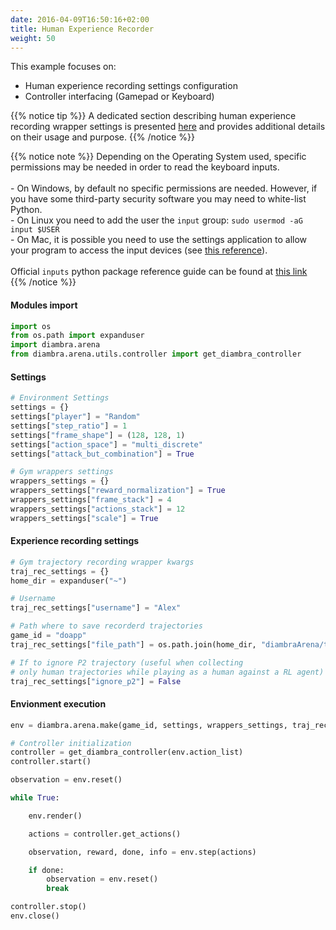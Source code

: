 ```yaml
---
date: 2016-04-09T16:50:16+02:00
title: Human Experience Recorder
weight: 50
---
```


This example focuses on:

- Human experience recording settings configuration
- Controller interfacing (Gamepad or Keyboard)

{{% notice tip %}}
A dedicated section describing human experience recording wrapper settings is presented <a href="/imitationlearning/#experience-recording-wrapper">here</a> and provides additional details on their usage and purpose.
{{% /notice %}}

{{% notice note %}}
Depending on the Operating System used, specific permissions may be needed in order to read the keyboard inputs.<br><br> - On Windows, by default no specific permissions are needed. However, if you have some third-party security software you may need to white-list Python.<br> - On Linux you need to add the user the `input` group: `sudo usermod -aG input $USER`<br> - On Mac, it is possible you need to use the settings application to allow your program to access the input devices (see <a href="https://inputs.readthedocs.io/en/latest/user/install.html#mac-permissions" target="_blank">this reference</a>).<br><br>Official `inputs` python package reference guide can be found at <a href="https://inputs.readthedocs.io/en/latest/user/install.html#windows-permissions" target="_blank">this link</a>
{{% /notice %}}

#### Modules import

```python
import os
from os.path import expanduser
import diambra.arena
from diambra.arena.utils.controller import get_diambra_controller
```

#### Settings

```python
# Environment Settings
settings = {}
settings["player"] = "Random"
settings["step_ratio"] = 1
settings["frame_shape"] = (128, 128, 1)
settings["action_space"] = "multi_discrete"
settings["attack_but_combination"] = True

# Gym wrappers settings
wrappers_settings = {}
wrappers_settings["reward_normalization"] = True
wrappers_settings["frame_stack"] = 4
wrappers_settings["actions_stack"] = 12
wrappers_settings["scale"] = True
```

#### Experience recording settings

```python
# Gym trajectory recording wrapper kwargs
traj_rec_settings = {}
home_dir = expanduser("~")

# Username
traj_rec_settings["username"] = "Alex"

# Path where to save recorderd trajectories
game_id = "doapp"
traj_rec_settings["file_path"] = os.path.join(home_dir, "diambraArena/trajRecordings", game_id)

# If to ignore P2 trajectory (useful when collecting
# only human trajectories while playing as a human against a RL agent)
traj_rec_settings["ignore_p2"] = False
```

#### Envionment execution

```python
env = diambra.arena.make(game_id, settings, wrappers_settings, traj_rec_settings)

# Controller initialization
controller = get_diambra_controller(env.action_list)
controller.start()

observation = env.reset()

while True:

    env.render()

    actions = controller.get_actions()

    observation, reward, done, info = env.step(actions)

    if done:
        observation = env.reset()
        break

controller.stop()
env.close()
```
